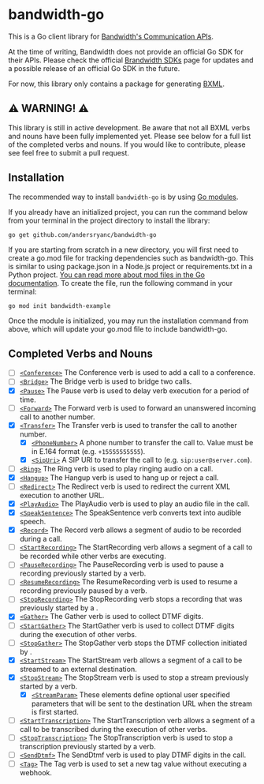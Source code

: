 # bandwidth-go

This is a Go client library for [Bandwidth's Communication APIs](https://dev.bandwidth.com/).

At the time of writing, Bandwidth does not provide an official Go SDK for their APIs. Please check the official [Brandwidth SDKs](https://dev.bandwidth.com/sdks) page for updates and a possible release of an official Go SDK in the future.

For now, this library only contains a package for generating [BXML](https://dev.bandwidth.com/docs/voice/bxml).

## ⚠️ WARNING! ⚠️ 

This library is still in active development. Be aware that not all BXML verbs and nouns have been fully implemented yet. Please see below for a full list of the completed verbs and nouns. If you would like to contribute, please see feel free to submit a pull request.

## Installation

The recommended way to install `bandwidth-go` is by using [Go modules](https://go.dev/ref/mod#go-get).

If you already have an initialized project, you can run the command below from your terminal in the project directory to install the library:

```shell
go get github.com/andersryanc/bandwidth-go
```

If you are starting from scratch in a new directory, you will first need to create a go.mod file for tracking dependencies such as bandwidth-go. This is similar to using package.json in a Node.js project or requirements.txt in a Python project. [You can read more about mod files in the Go documentation](https://golang.org/doc/modules/managing-dependencies). To create the file, run the following command in your terminal:

```shell
go mod init bandwidth-example
```

Once the module is initialized, you may run the installation command from above, which will update your go.mod file to include bandwidth-go.

## Completed Verbs and Nouns

- [ ] [`<Conference>`](https://dev.bandwidth.com/docs/voice/bxml/conference)	The Conference verb is used to add a call to a conference.
- [ ] [`<Bridge>`](https://dev.bandwidth.com/docs/voice/bxml/bridge)	The Bridge verb is used to bridge two calls.
- [x] [`<Pause>`](https://dev.bandwidth.com/docs/voice/bxml/pause)	The Pause verb is used to delay verb execution for a period of time.
- [ ] [`<Forward>`](https://dev.bandwidth.com/docs/voice/bxml/forward)	The Forward verb is used to forward an unanswered incoming call to another number.
- [x] [`<Transfer>`](https://dev.bandwidth.com/docs/voice/bxml/transfer)	The Transfer verb is used to transfer the call to another number.
    - [x] [`<PhoneNumber>`](https://dev.bandwidth.com/docs/voice/bxml/transfer/#nested-tags)	A phone number to transfer the call to. Value must be in E.164 format (e.g. `+15555555555`).
    - [x] [`<SipUri>`](https://dev.bandwidth.com/docs/voice/bxml/transfer/#nested-tags)	A SIP URI to transfer the call to (e.g. `sip:user@server.com`).
- [ ] [`<Ring>`](https://dev.bandwidth.com/docs/voice/bxml/ring)	The Ring verb is used to play ringing audio on a call.
- [x] [`<Hangup>`](https://dev.bandwidth.com/docs/voice/bxml/hangup)	The Hangup verb is used to hang up or reject a call.
- [ ] [`<Redirect>`](https://dev.bandwidth.com/docs/voice/bxml/redirect)	The Redirect verb is used to redirect the current XML execution to another URL.
- [x] [`<PlayAudio>`](https://dev.bandwidth.com/docs/voice/bxml/playAudio/)	The PlayAudio verb is used to play an audio file in the call.
- [x] [`<SpeakSentence>`](https://dev.bandwidth.com/docs/voice/bxml/speakSentence)	The SpeakSentence verb converts text into audible speech.
- [x] [`<Record>`](https://dev.bandwidth.com/docs/voice/bxml/record)	The Record verb allows a segment of audio to be recorded during a call.
- [ ] [`<StartRecording>`](https://dev.bandwidth.com/docs/voice/bxml/startRecording)	The StartRecording verb allows a segment of a call to be recorded while other verbs are executing.
- [ ] [`<PauseRecording>`](https://dev.bandwidth.com/docs/voice/bxml/pauseRecording)	The PauseRecording verb is used to pause a recording previously started by a <StartRecording> verb.
- [ ] [`<ResumeRecording>`](https://dev.bandwidth.com/docs/voice/bxml/resumeRecording)	The ResumeRecording verb is used to resume a recording previously paused by a <PauseRecording> verb.
- [ ] [`<StopRecording>`](https://dev.bandwidth.com/docs/voice/bxml/stopRecording)	The StopRecording verb stops a recording that was previously started by a <StartRecording>.
- [x] [`<Gather>`](https://dev.bandwidth.com/docs/voice/bxml/gather)	The Gather verb is used to collect DTMF digits.
- [ ] [`<StartGather>`](https://dev.bandwidth.com/docs/voice/bxml/startGather)	The StartGather verb is used to collect DTMF digits during the execution of other verbs.
- [ ] [`<StopGather>`](https://dev.bandwidth.com/docs/voice/bxml/stopGather)	The StopGather verb stops the DTMF collection initiated by <StartGather>.
- [x] [`<StartStream>`](https://dev.bandwidth.com/docs/voice/bxml/startStream)	The StartStream verb allows a segment of a call to be streamed to an external destination.
- [x] [`<StopStream>`](https://dev.bandwidth.com/docs/voice/bxml/stopStream)	The StopStream verb is used to stop a stream previously started by a <StartStream> verb.
    - [x] [`<StreamParam>`](https://dev.bandwidth.com/docs/voice/bxml/startStream#nested-tags)	These elements define optional user specified parameters that will be sent to the destination URL when the stream is first started.
- [ ] [`<StartTranscription>`](https://dev.bandwidth.com/docs/voice/bxml/startTranscription)	The StartTranscription verb allows a segment of a call to be transcribed during the execution of other verbs.
- [ ] [`<StopTranscription>`](https://dev.bandwidth.com/docs/voice/bxml/stopTranscription)	The StopTranscription verb is used to stop a transcription previously started by a <StartTranscription> verb.
- [ ] [`<SendDtmf>`](https://dev.bandwidth.com/docs/voice/bxml/sendDtmf)	The SendDtmf verb is used to play DTMF digits in the call.
- [ ] [`<Tag>`](https://dev.bandwidth.com/docs/voice/bxml/tag)	The Tag verb is used to set a new tag value without executing a webhook.